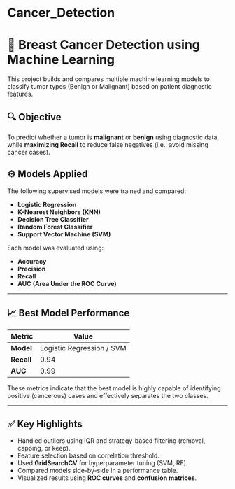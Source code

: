 # Cancer_Detection
# 🧠 Breast Cancer Detection using Machine Learning

This project builds and compares multiple machine learning models to classify tumor types (Benign or Malignant) based on patient diagnostic features.


## 🔍 Objective
To predict whether a tumor is **malignant** or **benign** using diagnostic data, while **maximizing Recall** to reduce false negatives (i.e., avoid missing cancer cases).

## ⚙️ Models Applied
The following supervised models were trained and compared:
- **Logistic Regression**
- **K-Nearest Neighbors (KNN)**
- **Decision Tree Classifier**
- **Random Forest Classifier**
- **Support Vector Machine (SVM)**

Each model was evaluated using:
- **Accuracy**
- **Precision**
- **Recall**
- **AUC (Area Under the ROC Curve)**

---

## 📈 Best Model Performance

| Metric   | Value |
|----------|-------|
| **Model** | Logistic Regression / SVM |
| **Recall** | 0.94 |
| **AUC**    | 0.99 |

These metrics indicate that the best model is highly capable of identifying positive (cancerous) cases and effectively separates the two classes.

---

## ✅ Key Highlights
- Handled outliers using IQR and strategy-based filtering (removal, capping, or keep).
- Feature selection based on correlation threshold.
- Used **GridSearchCV** for hyperparameter tuning (SVM, RF).
- Compared models side-by-side in a performance table.
- Visualized results using **ROC curves** and **confusion matrices**.

